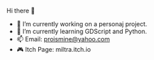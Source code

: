 Hi there 👋

- 🔭 I’m currently working on a personaj project.
- 🌱 I’m currently learning GDScript and Python.
- 📫 Email: proismine@yahoo.com
- 🎮 Itch Page: miltra.itch.io
